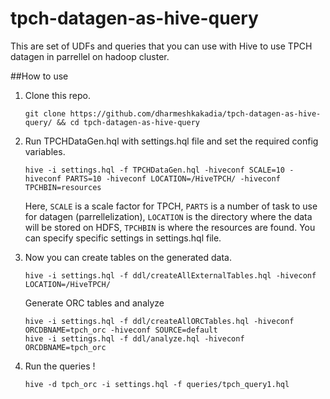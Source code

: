 # tpch-datagen-as-hive-query
This are set of UDFs and queries that you can use with Hive to use TPCH datagen in parrellel on hadoop cluster.

##How to use
1. Clone this repo.

    ```shell
    git clone https://github.com/dharmeshkakadia/tpch-datagen-as-hive-query/ && cd tpch-datagen-as-hive-query
    ```
2. Run TPCHDataGen.hql with settings.hql file and set the required config variables.
    ```shell
    hive -i settings.hql -f TPCHDataGen.hql -hiveconf SCALE=10 -hiveconf PARTS=10 -hiveconf LOCATION=/HiveTPCH/ -hiveconf TPCHBIN=resources 
    ```
    Here, `SCALE` is a scale factor for TPCH, 
    `PARTS` is a number of task to use for datagen (parrellelization), 
    `LOCATION` is the directory where the data will be stored on HDFS, 
    `TPCHBIN` is where the resources are found. You can specify specific settings in settings.hql file.

3. Now you can create tables on the generated data.
    ```shell
    hive -i settings.hql -f ddl/createAllExternalTables.hql -hiveconf LOCATION=/HiveTPCH/
    ```
    Generate ORC tables and analyze
    ```shell
    hive -i settings.hql -f ddl/createAllORCTables.hql -hiveconf ORCDBNAME=tpch_orc -hiveconf SOURCE=default 
    hive -i settings.hql -f ddl/analyze.hql -hiveconf ORCDBNAME=tpch_orc 
    ```

4. Run the queries !
    ```shell
    hive -d tpch_orc -i settings.hql -f queries/tpch_query1.hql 
    ```
